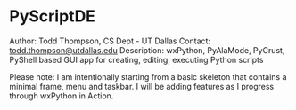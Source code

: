 PyScriptDE
==========
Author: Todd Thompson, CS Dept - UT Dallas
Contact: todd.thompson@utdallas.edu
Description: wxPython, PyAlaMode, PyCrust, PyShell based GUI app for creating, editing, executing Python scripts

Please note: I am intentionally starting from a basic skeleton that contains a minimal frame, menu and taskbar. I will be adding features as I progress through wxPython in Action.